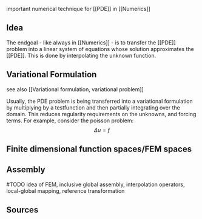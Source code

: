 
important numerical technique for [[PDE]] in [[Numerics]]


## Idea
The endgoal - like always in [[Numerics]] - is to transfer the [[PDE]] problem into a linear system of equations whose solution approximates the [[PDE]].
This is done by interpolating the unknown function.


## Variational Formulation
see also [[Variational formulation, variational problem]]



Usually, the PDE problem is being transferred into a variational formulation by multiplying by a testfunction and then partially integrating over the domain. This reduces regularity requirements on the unknowns, and forcing terms.
For example, consider the poisson problem:
$$\Delta u = f$$


## Finite dimensional function spaces/FEM spaces


## Assembly



#TODO idea of FEM, inclusive global assembly, interpolation operators, local-global mapping, reference transformation




## Sources
